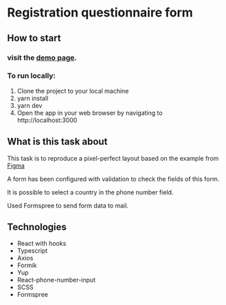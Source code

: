 # Registration questionnaire form

## How to start

### visit the [demo page](https://yuriy-khoptyanii.github.io/questionnaire_form).

### To run locally:

1. Clone the project to your local machine
2. yarn install
3. yarn dev
4. Open the app in your web browser by navigating to http://localhost:3000

## What is this task about

This task is to reproduce a pixel-perfect layout based on the example from [Figma](https://www.figma.com/file/3KC1xPjqWJS9xtGBRfMwIo/%D1%82%D0%B5%D1%81%D1%82%D0%BE%D0%B2%D0%BE%D0%B5-%D0%BD%D0%B0-%D0%B2%D0%B5%D1%80%D1%81%D1%82%D0%BA%D1%83?type=design&node-id=0-1&t=xuOt3KQZFM3w6ma4-0)

A form has been configured with validation to check the fields of this form.

It is possible to select a country in the phone number field.

Used Formspree to send form data to mail.

## Technologies

- React with hooks
- Typescript
- Axios
- Formik
- Yup
- React-phone-number-input
- SCSS
- Formspree
